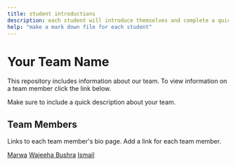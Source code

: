 ```yaml
---
title: student introductions
description: each student will introduce themselves and complete a quick bio
help: "make a mark down file for each student"
---
```


# Your Team Name

This repository includes information about our team. To view information on a team member click the link below.

Make sure to include a quick description about your team.

## Team Members

Links to each team member's bio page. Add a link for each team member.


[Marwa](feat/marwa/myfile) 
[Wajeeha Bushra](bio/wajeeha)
[Ismail](feat/ismail/myfile/ismail.md)

